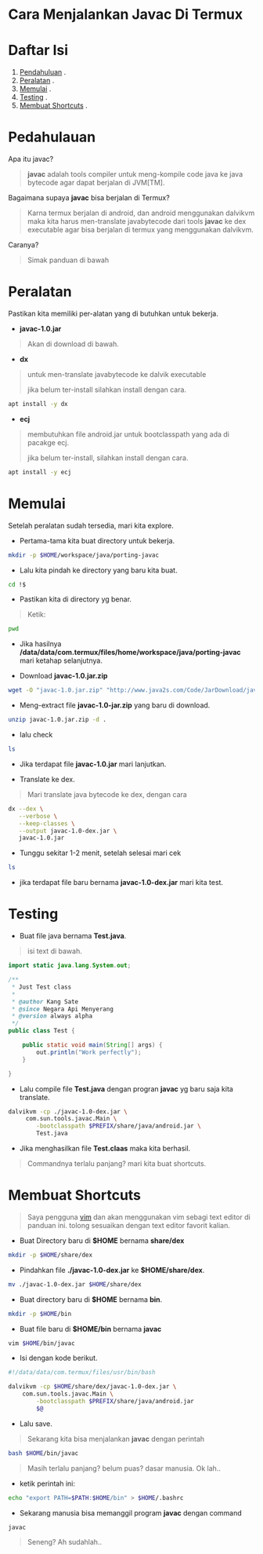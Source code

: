 Cara Menjalankan Javac Di Termux
=================================

# Daftar Isi
1. [Pendahuluan](#pendahuluan) .
2. [Peralatan](#peralatan) .
3. [Memulai](#memulai) .
4. [Testing](#testing) .
5. [Membuat Shortcuts](#membuat-shortcuts) .


# Pedahulauan
Apa itu javac?
> **javac** adalah tools compiler untuk meng-kompile code java ke java bytecode agar dapat berjalan di JVM[TM].

Bagaimana supaya **javac** bisa berjalan di Termux?
> Karna termux berjalan di android,
> dan android menggunakan dalvikvm maka kita harus men-translate
> javabytecode dari tools **javac** ke dex executable agar bisa
> berjalan di termux yang menggunakan dalvikvm.

Caranya?
> Simak panduan di bawah


# Peralatan
Pastikan kita memiliki per-alatan yang di butuhkan untuk bekerja.
* **javac-1.0.jar**
> Akan di download di bawah.

* **dx**
> untuk men-translate javabytecode ke dalvik executable
>
> jika belum ter-install silahkan install dengan cara.
>
```bash
apt install -y dx
```
>

* **ecj** 
> membutuhkan file android.jar untuk bootclasspath yang ada di pacakge ecj.
>
> jika belum ter-install, silahkan install dengan cara.
>
```bash
apt install -y ecj
```
>


# Memulai
Setelah peralatan sudah tersedia, mari kita explore.
* Pertama-tama kita buat directory untuk bekerja.
>
```bash
mkdir -p $HOME/workspace/java/porting-javac
```
>

* Lalu kita pindah ke directory yang baru kita buat.
>
```bash
cd !$
```
>

* Pastikan kita di directory yg benar.
> Ketik:
>
```bash 
pwd
```
>

* Jika hasilnya **/data/data/com.termux/files/home/workspace/java/porting-javac** mari ketahap selanjutnya.

* Download **javac-1.0.jar.zip**
>
```bash
wget -O "javac-1.0.jar.zip" "http://www.java2s.com/Code/JarDownload/javac/javac-1.0.jar.zip"
```
>

* Meng-extract file **javac-1.0-jar.zip** yang baru di download.
>
```bash
unzip javac-1.0.jar.zip -d .
```
>

* lalu check
>
```bash
ls
```
>

* Jika terdapat file **javac-1.0.jar** mari lanjutkan.


* Translate ke dex.
> Mari translate java bytecode ke dex, dengan cara 
>
```bash
dx --dex \
   --verbose \
   --keep-classes \
   --output javac-1.0-dex.jar \
   javac-1.0.jar
```
>

* Tunggu sekitar 1-2 menit, setelah selesai mari cek
>
```bash
ls
```
>

* jika terdapat file baru bernama **javac-1.0-dex.jar** mari kita test.


# Testing
* Buat file java bernama **Test.java**.
> isi text di bawah.
>

```java
import static java.lang.System.out;

/**
 * Just Test class
 *
 * @author Kang Sate
 * @since Negara Api Menyerang
 * @version always alpha
 */
public class Test {

	public static void main(String[] args) {
		out.println("Work perfectly");
	}

}
```

* Lalu compile file **Test.java** dengan progran **javac** yg baru saja kita translate.
>
```bash
dalvikvm -cp ./javac-1.0-dex.jar \
	 com.sun.tools.javac.Main \
	 	-bootclasspath $PREFIX/share/java/android.jar \
		Test.java
```
>

* Jika menghasilkan file **Test.claas** maka kita berhasil.

> Commandnya terlalu panjang? mari kita buat shortcuts.


# Membuat Shortcuts
> Saya pengguna [vim](http://vim.org) dan akan menggunakan vim
> sebagi text editor di panduan ini. tolong sesuaikan dengan
> text editor favorit kalian.

* Buat Directory baru di **$HOME** bernama **share/dex**
>
```bash
mkdir -p $HOME/share/dex
```
>

* Pindahkan file **./javac-1.0-dex.jar** ke **$HOME/share/dex**.
>
```bash
mv ./javac-1.0-dex.jar $HOME/share/dex
```
>

* Buat directory baru di **$HOME** bernama **bin**.
>
```bash
mkdir -p $HOME/bin
```
>

* Buat file baru di **$HOME/bin** bernama **javac**
>
```bash
vim $HOME/bin/javac
```
>

* Isi dengan kode berikut.

```bash
#!/data/data/com.termux/files/usr/bin/bash

dalvikvm -cp $HOME/share/dex/javac-1.0-dex.jar \
	com.sun.tools.javac.Main \
		-bootclasspath $PREFIX/share/java/android.jar
		$@
```

* Lalu save.

> Sekarang kita bisa menjalankan **javac** dengan perintah 
>
```bash
bash $HOME/bin/javac
```
>
> Masih terlalu panjang? belum puas? dasar manusia.
> Ok lah..
>

* ketik perintah ini:
>
```bash
echo "export PATH=$PATH:$HOME/bin" > $HOME/.bashrc
```
>

* Sekarang manusia bisa memanggil program **javac** dengan command
>
```bash
javac
```
>
> Seneng? Ah sudahlah..





